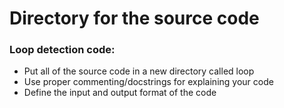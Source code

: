 # Directory for the source code

### Loop detection code:
* Put all of the source code in a new directory called loop
* Use proper commenting/docstrings for explaining your code
* Define the input and output format of the code